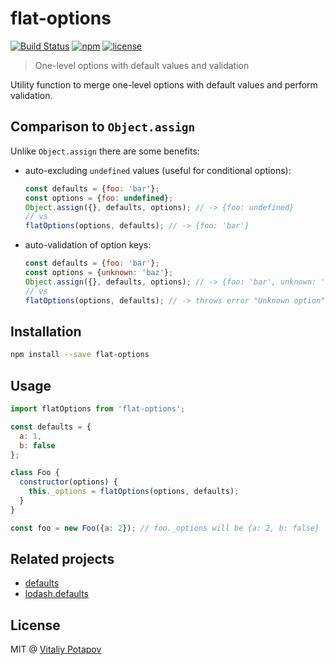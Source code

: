 
# flat-options

[![Build Status](https://travis-ci.org/vitalets/flat-options.svg?branch=master)](https://travis-ci.org/vitalets/flat-options)
[![npm](https://img.shields.io/npm/v/flat-options.svg)](https://www.npmjs.com/package/flat-options)
[![license](https://img.shields.io/npm/l/flat-options.svg)](https://www.npmjs.com/package/flat-options)

> One-level options with default values and validation

Utility function to merge one-level options with default values and perform validation.

## Comparison to `Object.assign`
Unlike `Object.assign` there are some benefits:

* auto-excluding `undefined` values (useful for conditional options):
  ```js
  const defaults = {foo: 'bar'};
  const options = {foo: undefined};
  Object.assign({}, defaults, options); // -> {foo: undefined}
  // vs
  flatOptions(options, defaults); // -> {foo: 'bar'}
  ```
  
* auto-validation of option keys:
  ```js
  const defaults = {foo: 'bar'};
  const options = {unknown: 'baz'};
  Object.assign({}, defaults, options); // -> {foo: 'bar', unknown: 'baz'}
  // vs
  flatOptions(options, defaults); // -> throws error "Unknown option"!
  ```


## Installation
```bash
npm install --save flat-options
```

## Usage
```js
import flatOptions from 'flat-options';

const defaults = {
  a: 1,
  b: false
};

class Foo {
  constructor(options) {
    this._options = flatOptions(options, defaults);
  }
}

const foo = new Foo({a: 2}); // foo._options will be {a: 2, b: false} 
```

## Related projects
* [defaults](https://www.npmjs.com/package/defaults)
* [lodash.defaults](https://www.npmjs.com/package/lodash.defaults)

## License
MIT @ [Vitaliy Potapov](https://github.com/vitalets)
